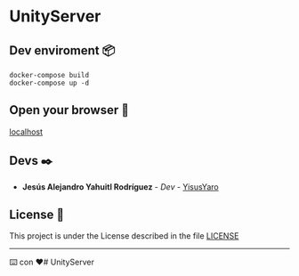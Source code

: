 # UnityServer

## Dev enviroment 📦

```
docker-compose build
docker-compose up -d
```

## Open your browser 🚀

[localhost](http://localhost)

## Devs ✒️

* **Jesús Alejandro Yahuitl Rodríguez** - *Dev* - [YisusYaro](https://github.com/YisusYaro/)

## License 📄

This project is under the License described in the file [LICENSE](LICENSE)

---
⌨️ con ❤️# UnityServer
